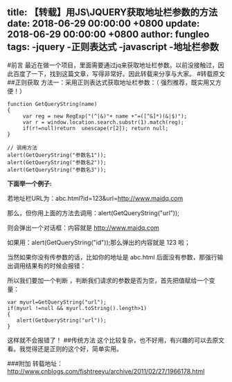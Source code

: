 title: 【转载】用JS\JQUERY获取地址栏参数的方法
date: 2018-06-29 00:00:00 +0800
update: 2018-06-29 00:00:00 +0800
author: fungleo
tags:
    -jquery
    -正则表达式
    -javascript
    -地址栏参数
---

#前言
最近在做一个项目，里面需要通过jq来获取地址栏参数。以前没接触过，因此百度了一下，找到这篇文章，写得非常好。因此转载来分享与大家。
#转载原文
##正则获取
方法一：采用正则表达式获取地址栏参数：（ 强烈推荐，既实用又方便！）
```
function GetQueryString(name)
{
     var reg = new RegExp("(^|&)"+ name +"=([^&]*)(&|$)");
     var r = window.location.search.substr(1).match(reg);
     if(r!=null)return  unescape(r[2]); return null;
}
 
// 调用方法
alert(GetQueryString("参数名1"));
alert(GetQueryString("参数名2"));
alert(GetQueryString("参数名3"));

```
**下面举一个例子:**

若地址栏URL为：abc.html?id=123&url=http://www.maidq.com

那么，但你用上面的方法去调用：alert(GetQueryString("url"));

则会弹出一个对话框：内容就是 http://www.maidq.com

如果用：alert(GetQueryString("id"));那么弹出的内容就是 123 啦；

当然如果你没有传参数的话，比如你的地址是 abc.html 后面没有参数，那强行输出调用结果有的时候会报错：

所以我们要加一个判断 ，判断我们请求的参数是否为空，首先把值赋给一个变量：

```
var myurl=GetQueryString("url");
if(myurl !=null && myurl.toString().length>1)
{
   alert(GetQueryString("url"));
}
```
这样就不会报错了！
##传统方法
这个比较复杂，也不好用，有兴趣的可以去原文看。我觉得还是正则的这个好，简单实用。

###附加
转载地址：http://www.cnblogs.com/fishtreeyu/archive/2011/02/27/1966178.html
